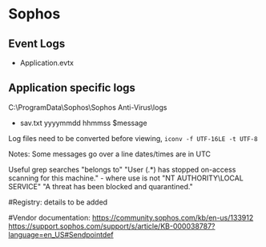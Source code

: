 # Sophos

## Event Logs

* Application.evtx

## Application specific logs

C:\ProgramData\Sophos\Sophos Anti-Virus\logs
- sav.txt
yyyymmdd hhmmss $message

Log files need to be converted before viewing, `iconv -f UTF-16LE -t UTF-8`

Notes: Some messages go over a line
dates/times are in UTC

Useful grep searches
"belongs to"
"User (.*) has stopped on-access scanning for this machine."
    - where use is not "NT AUTHORITY\LOCAL SERVICE"
"A threat has been blocked and quarantined."

#Registry:
details to be added


#Vendor documentation:
https://community.sophos.com/kb/en-us/133912
https://support.sophos.com/support/s/article/KB-000038787?language=en_US#Sendpointdef
